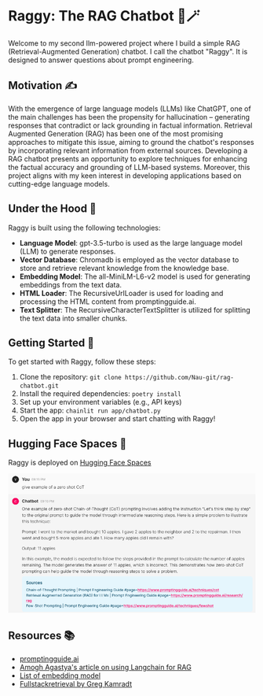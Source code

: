 # Raggy: The RAG Chatbot 🤖🪄

Welcome to my second llm-powered project where I build a simple RAG (Retrieval-Augmented Generation) chatbot. I call the chatbot "Raggy". It is designed to answer questions about prompt engineering.

## Motivation ✍️

With the emergence of large language models (LLMs) like ChatGPT, one of the main challenges has been the propensity for hallucination – generating responses that contradict or lack grounding in factual information. Retrieval Augmented Generation (RAG) has been one of the most promising approaches to mitigate this issue, aiming to ground the chatbot's responses by incorporating relevant information from external sources. Developing a RAG chatbot presents an opportunity to explore techniques for enhancing the factual accuracy and grounding of LLM-based systems. Moreover, this project aligns with my keen interest in developing applications based on cutting-edge language models.

## Under the Hood 🔧

Raggy is built using the following technologies:

- **Language Model**: gpt-3.5-turbo is used as the large language model (LLM) to generate responses.
- **Vector Database**: Chromadb is employed as the vector database to store and retrieve relevant knowledge from the knowledge base.
- **Embedding Model**: The all-MiniLM-L6-v2 model is used for generating embeddings from the text data.
- **HTML Loader**: The RecursiveUrlLoader is used for loading and processing the HTML content from promptingguide.ai.
- **Text Splitter**: The RecursiveCharacterTextSplitter is utilized for splitting the text data into smaller chunks.

## Getting Started 🚀

To get started with Raggy, follow these steps:

1. Clone the repository: `git clone https://github.com/Nau-git/rag-chatbot.git`
2. Install the required dependencies: `poetry install`
3. Set up your environment variables (e.g., API keys)
4. Start the app: `chainlit run app/chatbot.py`
5. Open the app in your browser and start chatting with Raggy!

## Hugging Face Spaces 🤗

Raggy is deployed on [Hugging Face Spaces](https://huggingface.co/spaces/naaufal/raggy)

![preview](https://github.com/Nau-git/rag-chatbot/blob/main/images/raggy.png)

## Resources 📚

- [promptingguide.ai](https://promptingguide.ai) 
- [Amogh Agastya's article on using Langchain for RAG](https://betterprogramming.pub/harnessing-retrieval-augmented-generation-with-langchain-2eae65926e82)
- [List of embedding model](https://www.sbert.net/docs/pretrained_models.html)
- [Fullstackretrieval by Greg Kamradt](https://fullstackretrieval.com)

